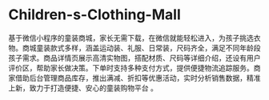 # Children-s-Clothing-Mall
基于微信小程序的童装商城，家长无需下载，在微信就能轻松进入，为孩子挑选衣物。商城童装款式多样，涵盖运动装、礼服、日常装，尺码齐全，满足不同年龄段孩子需求。商品详情页展示高清实物图，搭配材质、尺码等详细介绍，还设有用户评价区，帮助家长做决策。下单时支持多种支付方式，提供便捷物流追踪服务。商家借助后台管理商品库存，推出满减、折扣等优惠活动，实时分析销售数据，精准上新，致力于打造便捷、安心的童装购物平台 。
